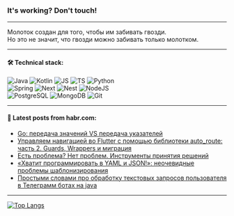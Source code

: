 ### It's working? Don't touch!

---
Молоток создан для того, чтобы им забивать гвозди. <br>
Но это не значит, что гвозди можно забивать только молотком.

---

#### 🛠️ Technical stack:

![Java](https://img.shields.io/badge/Java-informational?logo=Oracle&style=flat&logoColor=white&color=FF4500)
![Kotlin](https://img.shields.io/badge/Kotlin-informational?logo=Kotlin&style=flat&logoColor=white&color=774D97)
![JS](https://img.shields.io/badge/JS-informational?logo=javaScript&style=flat&logoColor=black&color=F7Df1E)
![TS](https://img.shields.io/badge/TypeScript-informational?logo=typeScript&style=flat&logoColor=black&color=017acc)
![Python](https://img.shields.io/badge/Python-informational?logo=Python&style=flat&logoColor=black&color=ffdd54) <br>
![Spring](https://img.shields.io/badge/SpringBoot-informational?logo=SpringBoot&style=flat&logoColor=white&color=6DB33F) 
![Next](https://img.shields.io/badge/Next.js-informational?logo=Next.js&style=flat&logoColor=white&color=3671a1)
![Nest](https://img.shields.io/badge/NestJS-informational?logo=NestJS&style=flat&logoColor=white&color=E0234E)
![NodeJS](https://img.shields.io/badge/NodeJS-informational?logo=node.js&style=flat&logoColor=white&color=70A760) <br>
![PostgreSQL](https://img.shields.io/badge/PostgreSQL-informational?logo=PostgreSQL&style=flat&logoColor=white&color=DAA520)
![MongoDB](https://img.shields.io/badge/MongoDB-informational?logo=MongoDB&style=flat&logoColor=white&color=870000)
![Git](https://img.shields.io/badge/Git-informational?logo=git&style=flat&logoColor=white&color=f74e28)

___

#### 💬 Latest posts from habr.com:

<!-- BLOG-POST-LIST:START -->
- [Go: передача значений VS передача указателей](https://habr.com/ru/companies/it-guide/articles/744046/?utm_source=habrahabr&utm_medium=rss&utm_campaign=744046)
- [Управляем навигацией во Flutter с помощью библиотеки auto_route: часть 2. Guards, Wrappers и миграция](https://habr.com/ru/companies/friflex/articles/784924/?utm_source=habrahabr&utm_medium=rss&utm_campaign=784924)
- [Есть проблема? Нет проблем. Инструменты принятия решений](https://habr.com/ru/companies/sportmaster_lab/articles/785764/?utm_source=habrahabr&utm_medium=rss&utm_campaign=785764)
- [«Хватит программировать в YAML и JSON!»: неочевидные проблемы шаблонизирования](https://habr.com/ru/companies/selectel/articles/785758/?utm_source=habrahabr&utm_medium=rss&utm_campaign=785758)
- [Простыми словами про обработку текстовых запросов пользователя в Телеграмм ботах на java](https://habr.com/ru/articles/785752/?utm_source=habrahabr&utm_medium=rss&utm_campaign=785752)
<!-- BLOG-POST-LIST:END -->

---
[![Top Langs](https://github-readme-stats-git-master-advtsetting-gmailcom.vercel.app/api/top-langs/?username=zloylis&langs_count=10&hide_title=false&title_color=e6edf3&size_weight=0.5&count_weight=0.5&layout=compact&hide_border=true&theme=dracula)](https://github.com/zloylis)

<!-- ![GitHub stats](https://github-readme-stats-git-master-advtsetting-gmailcom.vercel.app/api?username=zloylis&show_icons=true&hide_border=true&theme=dracula&hide_title=true&include_all_commits=true&count_private=true&hide=contribs&hide_rank=true) -->

